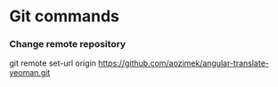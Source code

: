 # Git commands

### Change remote repository

git remote set-url origin https://github.com/aozimek/angular-translate-yeoman.git

 